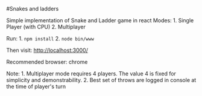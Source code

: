 #Snakes and ladders

Simple implementation of Snake and Ladder game in react
Modes: 
    1. Single Player (with CPU)
    2. Multiplayer

Run:
    1. `npm install`
    2. `node bin/www`

Then visit: [http://localhost:3000/](http://localhost:3000/)

Recommended browser: chrome

Note: 
    1. Multiplayer mode requires 4 players. The value 4 is fixed for simplicity and demonstrability.
    2. Best set of throws are logged in console at the time of player's turn